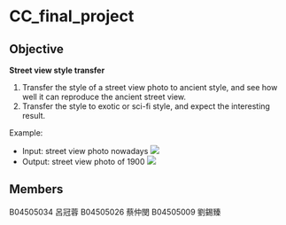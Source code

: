 # CC_final_project
## Objective
**Street view style transfer**
1. Transfer the style of a street view photo to ancient style, and see how well it can reproduce the ancient street view.
2. Transfer the style to exotic or sci-fi style, and expect the interesting result.

Example:
- Input: street view photo nowadays
![](https://trello-attachments.s3.amazonaws.com/5c015c13d6b08b8db130c270/5c015c2c9a8b2348a580b0b9/20d439820287a97357194111de77852f/before.png)
- Output: street view photo of 1900
![](https://trello-attachments.s3.amazonaws.com/5c015c13d6b08b8db130c270/5c015c2c9a8b2348a580b0b9/77a0cea9f4a0974b88bd9b9b2edce264/now.png)

## Members
B04505034 呂冠蓉
B04505026 蔡仲閔
B04505009 劉錫臻
